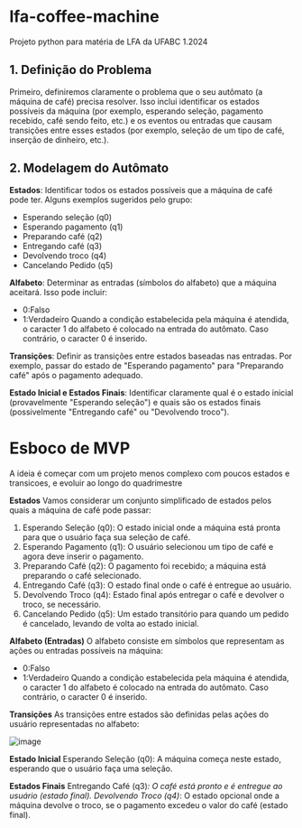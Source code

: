 # lfa-coffee-machine
Projeto python para matéria de LFA da UFABC 1.2024

## 1. Definição do Problema
Primeiro, definiremos claramente o problema que o seu autômato (a máquina de café) precisa resolver. Isso inclui identificar os estados possíveis da máquina (por exemplo, esperando seleção, pagamento recebido, café sendo feito, etc.) e os eventos ou entradas que causam transições entre esses estados (por exemplo, seleção de um tipo de café, inserção de dinheiro, etc.).

## 2. Modelagem do Autômato
**Estados**: Identificar todos os estados possíveis que a máquina de café pode ter. Alguns exemplos sugeridos pelo grupo:

- Esperando seleção (q0)
- Esperando pagamento (q1)
- Preparando café (q2)
- Entregando café (q3)
- Devolvendo troco (q4)
- Cancelando Pedido (q5)
  
**Alfabeto**: Determinar as entradas (símbolos do alfabeto) que a máquina aceitará. Isso pode incluir:

- 0:Falso
- 1:Verdadeiro
Quando a condição estabelecida pela máquina é atendida, o caracter 1 do alfabeto é colocado na entrada do autômato. Caso contrário, o caracter 0 é inserido.


**Transições**: Definir as transições entre estados baseadas nas entradas. Por exemplo, passar do estado de "Esperando pagamento" para "Preparando café" após o pagamento adequado.

**Estado Inicial e Estados Finais**: Identificar claramente qual é o estado inicial (provavelmente "Esperando seleção") e quais são os estados finais (possivelmente "Entregando café" ou "Devolvendo troco").

# Esboco de MVP
A ideia é começar com um projeto menos complexo com poucos estados e transicoes, e evoluir ao longo do quadrimestre

**Estados**
Vamos considerar um conjunto simplificado de estados pelos quais a máquina de café pode passar:

1. Esperando Seleção (q0): O estado inicial onde a máquina está pronta para que o usuário faça sua seleção de café.
2. Esperando Pagamento (q1): O usuário selecionou um tipo de café e agora deve inserir o pagamento.
3. Preparando Café (q2): O pagamento foi recebido; a máquina está preparando o café selecionado.
4. Entregando Café (q3): O estado final onde o café é entregue ao usuário.
5. Devolvendo Troco (q4): Estado final após entregar o café e devolver o troco, se necessário.
6. Cancelando Pedido (q5): Um estado transitório para quando um pedido é cancelado, levando de volta ao estado inicial.


**Alfabeto (Entradas)**
O alfabeto consiste em símbolos que representam as ações ou entradas possíveis na máquina:

- 0:Falso
- 1:Verdadeiro
Quando a condição estabelecida pela máquina é atendida, o caracter 1 do alfabeto é colocado na entrada do autômato. Caso contrário, o caracter 0 é inserido.

**Transições**
As transições entre estados são definidas pelas ações do usuário representadas no alfabeto:

![image](https://github.com/viborotto/lfa-coffee-machine/assets/60987091/ac46a610-a659-4d4b-9317-534f2e11e452)


**Estado Inicial**
Esperando Seleção (q0): A máquina começa neste estado, esperando que o usuário faça uma seleção.

**Estados Finais**
Entregando Café (q3)*: O café está pronto e é entregue ao usuário (estado final).
Devolvendo Troco (q4)*: O estado opcional onde a máquina devolve o troco, se o pagamento excedeu o valor do café (estado final).
